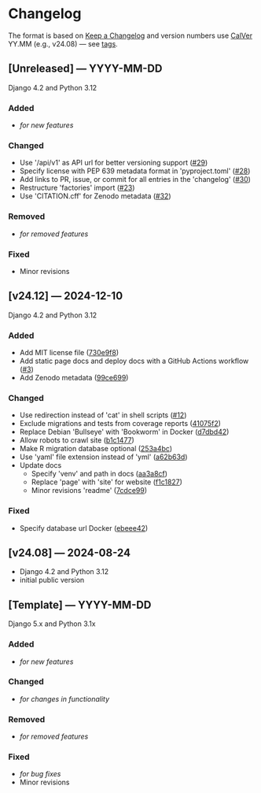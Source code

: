 # Changelog

The format is based on [Keep a Changelog](https://keepachangelog.com/en/1.1.0/)
and version numbers use
[CalVer](https://calver.org/#when-to-use-calver) YY.MM (e.g., v24.08)
— see [tags](https://github.com/hdigital/parlgov-web/tags).

## [Unreleased] — YYYY-MM-DD

Django 4.2 and Python 3.12

### Added

- _for new features_

### Changed

- Use '/api/v1' as API url for better versioning support
  ([#29](https://github.com/hdigital/parlgov-web/pull/29))
- Specify license with PEP 639 metadata format in 'pyproject.toml'
  ([#28](https://github.com/hdigital/parlgov-web/pull/28))
- Add links to PR, issue, or commit for all entries in the 'changelog'
  ([#30](https://github.com/hdigital/parlgov-web/pull/30))
- Restructure 'factories' import
  ([#23](https://github.com/hdigital/parlgov-web/pull/23))
- Use 'CITATION.cff' for Zenodo metadata
  ([#32](https://github.com/hdigital/parlgov-web/pull/32))

### Removed

- _for removed features_

### Fixed

- Minor revisions

## [v24.12] — 2024-12-10

Django 4.2 and Python 3.12

### Added

- Add MIT license file
  ([730e9f8](https://github.com/hdigital/parlgov-web/commit/730e9f8))
- Add static page docs and deploy docs with a GitHub Actions workflow
  ([#3](https://github.com/hdigital/parlgov-web/issues/3))
- Add Zenodo metadata
  ([99ce699](https://github.com/hdigital/parlgov-web/commit/99ce699))

### Changed

- Use redirection instead of 'cat' in shell scripts
  ([#12](https://github.com/hdigital/parlgov-web/issues/12))
- Exclude migrations and tests from coverage reports
  ([41075f2](https://github.com/hdigital/parlgov-web/commit/41075f2))
- Replace Debian 'Bullseye' with 'Bookworm' in Docker
  ([d7dbd42](https://github.com/hdigital/parlgov-web/commit/d7dbd42))
- Allow robots to crawl site
  ([b1c1477](https://github.com/hdigital/parlgov-web/commit/b1c1477))
- Make R migration database optional
  ([253a4bc](https://github.com/hdigital/parlgov-web/commit/253a4bc))
- Use 'yaml' file extension instead of 'yml'
  ([a62b63d](https://github.com/hdigital/parlgov-web/commit/a62b63d))
- Update docs
  - Specify 'venv' and path in docs
    ([aa3a8cf](https://github.com/hdigital/parlgov-web/commit/aa3a8cf))
  - Replace 'page' with 'site' for website
    ([f1c1827](https://github.com/hdigital/parlgov-web/commit/f1c1827))
  - Minor revisions 'readme'
    ([7cdce99](https://github.com/hdigital/parlgov-web/commit/7cdce99))

### Fixed

- Specify database url Docker
  ([ebeee42](https://github.com/hdigital/parlgov-web/commit/ebeee42))

## [v24.08] — 2024-08-24

- Django 4.2 and Python 3.12
- initial public version

## [Template] — YYYY-MM-DD

Django 5.x and Python 3.1x

### Added

- _for new features_

### Changed

- _for changes in functionality_

### Removed

- _for removed features_

### Fixed

- _for bug fixes_
- Minor revisions
